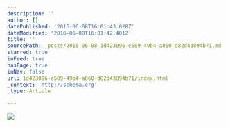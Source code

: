```yaml
---
description: ''
author: []
datePublished: '2016-06-08T16:01:43.028Z'
dateModified: '2016-06-08T16:01:42.401Z'
title: ''
sourcePath: _posts/2016-06-08-1d423096-e589-49b4-a860-d82d43894b71.md
starred: true
inFeed: true
hasPage: true
inNav: false
url: 1d423096-e589-49b4-a860-d82d43894b71/index.html
_context: 'http://schema.org'
_type: Article

---
```

![](https://the-grid-user-content.s3-us-west-2.amazonaws.com/31900177-0898-4201-82f7-59f2b09a4763.png)